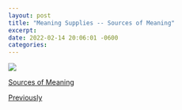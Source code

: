 ```yaml
---
layout: post
title: "Meaning Supplies -- Sources of Meaning"
excerpt: 
date: 2022-02-14 20:06:01 -0600
categories: 
---
```


![]({{site.url}}/assets/2022/02/meaning-supplies.png)

[Sources of Meaning](https://meaning.supplies/meaning)

[Previously]({{site.url}}/2021/03/06/meaning-supplies/)
